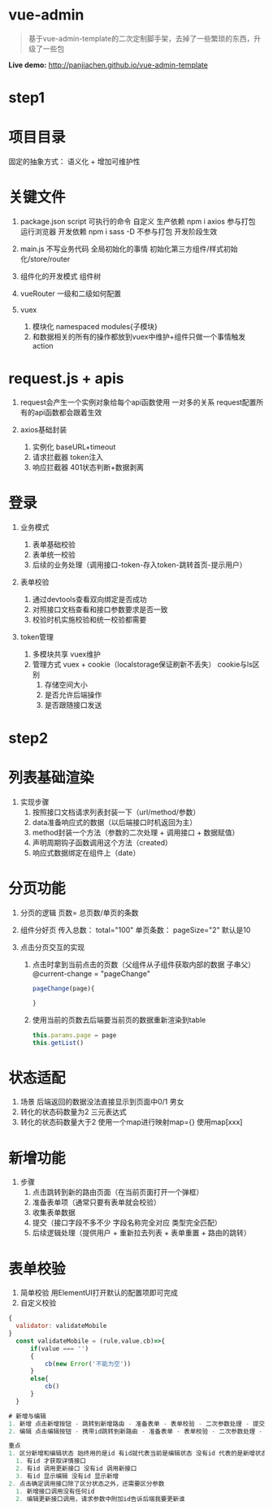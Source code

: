 # vue-admin

> 基于vue-admin-template的二次定制脚手架，去掉了一些繁琐的东西，升级了一些包

**Live demo:** http://panjiachen.github.io/vue-admin-template
# step1
# 项目目录

固定的抽象方式： 语义化 + 增加可维护性

# 关键文件

1. package.json
    script 可执行的命令 自定义
    生产依赖 npm i axios 参与打包 运行浏览器
    开发依赖 npm i sass -D 不参与打包 开发阶段生效

2. main.js
    不写业务代码 全局初始化的事情 初始化第三方组件/样式初始化/store/router

3. 组件化的开发模式 组件树

4. vueRouter
    一级和二级如何配置

5. vuex
    1. 模块化 namespaced modules{子模块}
    2. 和数据相关的所有的操作都放到vuex中维护+组件只做一个事情触发action


# request.js + apis

1. request会产生一个实例对象给每个api函数使用 一对多的关系 request配置所有的api函数都会跟着生效

2. axios基础封装
    1. 实例化 baseURL+timeout
    2. 请求拦截器 token注入
    3. 响应拦截器 401状态判断+数据剥离

# 登录

1. 业务模式
    1. 表单基础校验
    2. 表单统一校验
    3. 后续的业务处理（调用接口-token-存入token-跳转首页-提示用户）

2. 表单校验
    1. 通过devtools查看双向绑定是否成功
    2. 对照接口文档查看和接口参数要求是否一致
    3. 校验时机实施校验和统一校验都需要

3. token管理
    1. 多模块共享 vuex维护
    2. 管理方式 vuex + cookie（localstorage保证刷新不丢失）
        cookie与ls区别
        1. 存储空间大小
        2. 是否允许后端操作
        3. 是否跟随接口发送

# step2
# 列表基础渲染
1. 实现步骤
    1. 按照接口文档请求列表封装一下（url/method/参数）
    2. data准备响应式的数据（以后端接口时机返回为主）
    3. method封装一个方法（参数的二次处理 + 调用接口 + 数据赋值）
    4. 声明周期钩子函数调用这个方法（created）
    5. 响应式数据绑定在组件上（date）
# 分页功能
1. 分页的逻辑
    页数= 总页数/单页的条数

2. 组件分好页
    传入总数： total="100"
    单页条数： pageSize="2"  默认是10

3. 点击分页交互的实现
    1. 点击时拿到当前点击的页数（父组件从子组件获取内部的数据 子串父）
        @current-change = "pageChange"
        ```js
        pageChange(page){

        }

    2. 使用当前的页数去后端要当前页的数据重新渲染到table
        ```js
        this.params.page = page
        this.getList()
        
# 状态适配
1. 场景
    后端返回的数据没法直接显示到页面中0/1 男女
2. 转化的状态码数量为2
    三元表达式
3. 转化的状态码数量大于2
    使用一个map进行映射map={}  使用map[xxx]

# 新增功能
1. 步骤
    1. 点击跳转到新的路由页面（在当前页面打开一个弹框）
    2. 准备表单项（通常只要有表单就会校验）
    3. 收集表单数据
    4. 提交（接口字段不多不少 字段名称完全对应 类型完全匹配）
    5. 后续逻辑处理（提供用户 + 重新拉去列表 + 表单重置 + 路由的跳转）

# 表单校验
1. 简单校验
    用ElementUI打开默认的配置项即可完成
2. 自定义校验
  ```js
  {
    validator: validateMobile
  }
    const validateMobile = (rule,value,cb)=>{
        if(value === '')
        {
            cb(new Error('不能为空'))
        }
        else{
            cb()
        }
    }

# 新增与编辑
1. 新增 点击新增按钮 - 跳转到新增路由 - 准备表单 - 表单校验 - 二次参数处理 - 提交新增接口 - 后续处理
2. 编辑 点击编辑按钮 - 携带id跳转到新路由 - 准备表单 - 表单校验 - 二次参数处理 - 提交编辑接口 - 后续处理

重点
1. 区分新增和编辑状态 始终用的是id 有id就代表当前是编辑状态 没有id 代表的是新增状态
    1. 有id 才获取详情接口
    2. 有id 调用更新接口 没有id 调用新接口
    3. 有id 显示编辑 没有id 显示新增
2. 点击确定调用接口除了区分状态之外，还需要区分参数
    1. 新增接口调用没有任何id
    2. 编辑更新接口调用，请求参数中附加id告诉后端我要更新谁